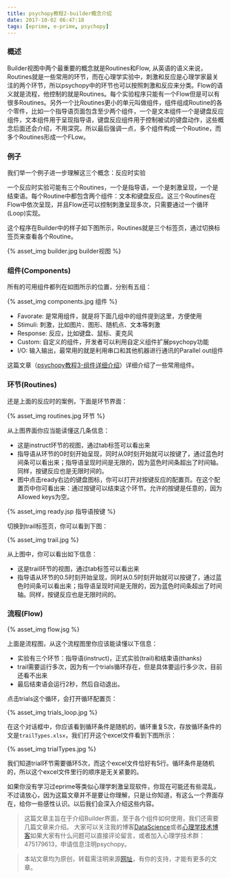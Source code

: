 ```yaml
---
title: psychopy教程2-builder概念介绍
date: 2017-10-02 06:47:18
tags: [eprime, e-prime, psychopy]
---
```


### 概述

Builder视图中两个最重要的概念就是Routines和Flow, 从英语的语义来说，Routines就是一些常用的环节，而在心理学实验中，刺激和反应是心理学家最关注的两个环节，所以psychopy中的环节也可以按照刺激和反应来分类。Flow的语义就是流程，他控制的就是Routines。每个实验程序只能有一个Flow但是可以有很多Routines。另外一个比Routines更小的单元叫做组件，组件组成Routine的各个零件，比如一个指导语页面包含至少两个组件，一个是文本组件一个是键盘反应组件，文本组件用于呈现指导语，键盘反应组件用于控制被试的键盘动作，这些概念后面还会介绍，不用深究。所以最后强调一点，多个组件构成一个Routine，而多个Routines形成一个FLow。

<!--more-->

### 例子

我们举一个例子进一步理解这三个概念：反应时实验

一个反应时实验可能有三个Routines，一个是指导语，一个是刺激呈现，一个是结束语。每个Routine中都包含两个组件：文本和键盘反应。这三个Routines在Flow中依次呈现，并且Flow还可以控制刺激呈现多次，只需要通过一个循环(Loop)实现。

这个程序在Builder中的样子如下图所示，Routines就是三个标签页，通过切换标签页来查看各个Routine。

{% asset_img builder.jpg builder视图 %}


### 组件(Components)

所有的可用组件都列在如图所示的位置，分别有五组：

{% asset_img components.jpg 组件 %}

- Favorate: 是常用组件，就是将下面几组中的组件提到这里，方便使用 
- Stimuli: 刺激，比如图片、图形、随机点、文本等刺激
- Response: 反应，比如键盘、鼠标、麦克风
- Custom: 自定义的组件，开发者可以利用自定义组件扩展psychopy功能
- I/O: 输入输出，最常用的就是利用串口和其他机器进行通讯的Parallel out组件

这篇文章（[psychopy教程3-组件详细介绍](#)）详细介绍了一些常用组件。

### 环节(Routines)

还是上面的反应时的案例，下面是环节界面：

{% asset_img routines.jpg 环节 %}

从上图界面你应当能读懂这几条信息：

- 这是instruct环节的视图，通过tab标签可以看出来
- 指导语从环节的0时刻开始呈现，同时从0时刻开始就可以按键了，通过蓝色时间条可以看出来；指导语呈现时间是无限的，因为蓝色时间条超出了时间轴。同样，按键反应也是无限时间的。
- 图中点击ready右边的键盘图标，你可以打开对按键反应的配置页。在这个配置页中你可看出来：通过按键可以结束这个环节。允许的按键是任意的，因为Allowed keys为空。

{% asset_img ready.jsp 指导语按键 %}

切换到trail标签页，你可以看到下图：

{% asset_img trail.jpg %}

从上图中，你可以看出如下信息：

- 这是trail环节的视图，通过tab标签可以看出来
- 指导语从环节的0.5时刻开始呈现，同时从0.5时刻开始就可以按键了，通过蓝色时间条可以看出来；指导语呈现时间是无限的，因为蓝色时间条超出了时间轴。同样，按键反应也是无限时间的。


### 流程(Flow)

{% asset_img flow.jsg %}

上面是流程图，从这个流程图里你应该能读懂以下信息：

- 实验有三个环节：指导语(instruct)，正式实验(trail)和结束语(thanks)
- trail需要运行多次，因为有一个trials循环存在，但是具体要运行多少次，目前还看不出来
- 最后结束语会运行2秒，然后自动退出。

点击trials这个循环，会打开循环配置页：

{% asset_img trials_loop.jpg %}

在这个对话框中，你应该看到循环条件是随机的，循环重复5次，存放循环条件的文是`trailTypes.xlsx`，我们打开这个excel文件看到下图所示：

{% asset_img trialTypes.jpg %}

我们知道trial环节需要循环5次，而这个excel文件恰好有5行。循环条件是随机的，所以这个excel文件里行的顺序是无关紧要的。

如果你没有学习过eprime等类似心理学刺激呈现软件，你现在可能还有些混乱，不过请放心，因为这篇文章并不是要让你理解，只是让你知道，有这么一个界面存在，给你一些感性认识。以后我们会深入介绍这些内容。

> 这篇文章主旨在于介绍Builder界面，至于各个组件如何使用，我们还需要几篇文章来介绍。
大家可以关注我的博客[DataScience](http://mlln.cn)或者[心理学技术博客](http://psychopy.com)如果大家有什么问题可以直接评论留言，或者加入心理学技术群：475179613，申请信息注明psychopy。

> 本站文章均为原创，转载需注明来源[网址](http://mlln.cn)，有你的支持，才能有更多的文章。




